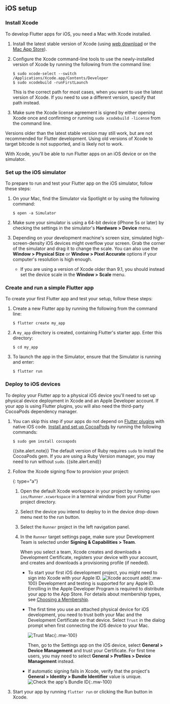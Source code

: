 ## iOS setup

### Install Xcode

To develop Flutter apps for iOS, you need a Mac with Xcode installed.

 1. Install the latest stable version of Xcode
    (using [web download][] or the [Mac App Store][]).
 1. Configure the Xcode command-line tools to use the
    newly-installed version of Xcode by
    running the following from the command line:

    ```terminal
    $ sudo xcode-select --switch /Applications/Xcode.app/Contents/Developer
    $ sudo xcodebuild -runFirstLaunch
    ```

    This is the correct path for most cases,
    when you want to use the latest version of Xcode.
    If you need to use a different version,
    specify that path instead.

 1. Make sure the Xcode license agreement is signed by
    either opening Xcode once and confirming or running
    `sudo xcodebuild -license` from the command line.

Versions older than the latest stable version may still work,
but are not recommended for Flutter development.
Using old versions of Xcode to target bitcode is not
supported, and is likely not to work.

With Xcode, you’ll be able to run Flutter apps on
an iOS device or on the simulator.

### Set up the iOS simulator

To prepare to run and test your Flutter app on the iOS simulator,
follow these steps:

 1. On your Mac, find the Simulator via Spotlight or
    by using the following command:

    ```terminal
    $ open -a Simulator
    ```

 2. Make sure your simulator is using a 64-bit device
    (iPhone 5s or later) by checking the settings in
    the simulator's **Hardware > Device** menu.
 3. Depending on your development machine's screen size,
    simulated high-screen-density iOS devices
    might overflow your screen. Grab the corner of the
    simulator and drag it to change the scale. You can also
    use the **Window > Physical Size** or **Window > Pixel Accurate**
    options if your computer's resolution is high enough.
    * If you are using a version of Xcode older
    than 9.1, you should instead set the device scale
    in the **Window > Scale** menu.

### Create and run a simple Flutter app

To create your first Flutter app and test your setup,
follow these steps:

 1. Create a new Flutter app by running the following from the
    command line:

    ```terminal
    $ flutter create my_app
    ```

 2. A `my_app` directory is created, containing Flutter's starter app.
    Enter this directory:

    ```terminal
    $ cd my_app
    ```

 3. To launch the app in the Simulator,
    ensure that the Simulator is running and enter:

    ```terminal
    $ flutter run
    ```

### Deploy to iOS devices

To deploy your Flutter app to a physical iOS device
you'll need to set up physical device deployment in Xcode
and an Apple Developer account. If your app is using Flutter plugins,
you will also need the third-party CocoaPods dependency manager.

<ol markdown="1">
<li markdown="1">

You can skip this step if your apps do not depend on
[Flutter plugins][] with native iOS code.
[Install and set up CocoaPods][] by running the following commands:

```terminal
$ sudo gem install cocoapods
```
{{site.alert.note}}
  The default version of Ruby requires `sudo` to install the CocoaPods gem.
  If you are using a Ruby Version manager, you may need to run without `sudo`.
{{site.alert.end}}

</li>

<li markdown="1">

Follow the Xcode signing flow to provision your project:

   {: type="a"}
   1. Open the default Xcode workspace in your project by
      running `open ios/Runner.xcworkspace` in a terminal
      window from your Flutter project directory.
   1. Select the device you intend to deploy to in the device
      drop-down menu next to the run button.
   1. Select the `Runner` project in the left navigation panel.
   1. In the `Runner` target settings page,
      make sure your Development Team is selected
      under **Signing & Capabilities > Team**.

      When you select a team,
      Xcode creates and downloads a Development Certificate,
      registers your device with your account,
      and creates and downloads a provisioning profile (if needed).

      * To start your first iOS development project,
        you might need to sign into
        Xcode with your Apple ID. ![Xcode account add][]{:.mw-100}
        Development and testing is supported for any Apple ID.
        Enrolling in the Apple Developer Program is required to
        distribute your app to the App Store.
        For details about membership types,
        see [Choosing a Membership][].

      <a name="trust"></a>
      * The first time you use an attached physical device for iOS
        development, you need to trust both your Mac and the
        Development Certificate on that device.
        Select `Trust` in the dialog prompt when
        first connecting the iOS device to your Mac.

        ![Trust Mac][]{:.mw-100}

        Then, go to the Settings app on the iOS device,
        select **General > Device Management**
        and trust your Certificate.
        For first time users, you may need to select
        **General > Profiles > Device Management** instead.

      * If automatic signing fails in Xcode, verify that the project's
        **General > Identity > Bundle Identifier** value is unique.
        ![Check the app's Bundle ID][]{:.mw-100}

</li>

<li markdown="1">

Start your app by running `flutter run`
or clicking the Run button in Xcode.

</li>
</ol>

[Check the app's Bundle ID]: /assets/images/docs/setup/xcode-unique-bundle-id.png
[Choosing a Membership]: {{site.apple-dev}}/support/compare-memberships
[Mac App Store]: https://itunes.apple.com/us/app/xcode/id497799835
[Flutter plugins]: /docs/development/packages-and-plugins/developing-packages#types
[Install and set up CocoaPods]: https://guides.cocoapods.org/using/getting-started.html#installation
[Trust Mac]: /assets/images/docs/setup/trust-computer.png
[web download]: {{site.apple-dev}}/xcode/
[Xcode account add]: /assets/images/docs/setup/xcode-account.png
